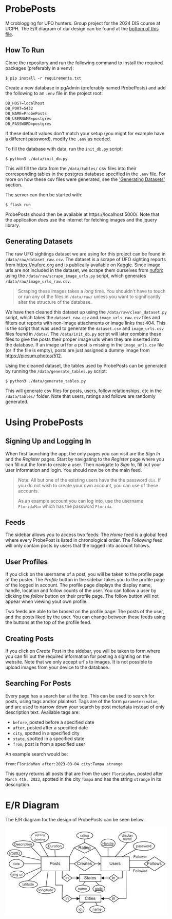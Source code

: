 # ProbePosts
Microblogging for UFO hunters. Group project for the 2024 DIS course at UCPH. The E/R diagram of our design can be found at the [bottom of this file](#er-diagram). 

## How To Run
Clone the repository and run the following command to install the required packages (preferably in a venv):
```
$ pip install -r requirements.txt
```
Create a new database in pgAdmin (preferably named ProbePosts) and add the following to an `.env` file in the project root:
```
DB_HOST=localhost
DB_PORT=5432
DB_NAME=ProbePosts
DB_USERNAME=postgres
DB_PASSWORD=postgres
```
If these default values don't match your setup (you might for example have a different password), modify the `.env` as needed.

To fill the database with data, run the `init_db.py` script:
```
$ python3 ./data/init_db.py
```
This will fill the data from the `/data/tables/` csv files into their corresponding tables in the postgres database specified in the `.env` file. For more on how these csv files were generated, see the ['Generating Datasets'](#generating-datasets) section.

The server can then be started with:
```
$ flask run
```
ProbePosts should then be available at https://localhost:5000/. Note that the application *does* use the internet for fetching images and the jquery library.

## Generating Datasets
The raw UFO sightings dataset we are using for this project can be found in `/data/raw/dataset_raw.csv`. The dataset is a scrape of UFO sighting reports from https://nuforc.org and is publically available on [Kaggle](https://www.kaggle.com/datasets/joebeachcapital/ufo-sightings/data). Since image urls are not included in the dataset, we scrape them ourselves from [nuforc](https://nuforc.org) using the `/data/raw/scrape_image_urls.py` script, which generates `/data/raw/image_urls_raw.csv`.

> Scraping these images takes a *long* time. You shouldn't have to touch or run any of the files in `/data/raw/` unless you want to significantly alter the structure of the database.

We have then cleaned this dataset up using the `/data/raw/clean_dataset.py` script, which takes the `dataset_raw.csv` and `image_urls_raw.csv` files and filters out reports with non-image attachments or image links that 404. This is the script that was used to generate the `dataset.csv` and `image_urls.csv` files found in `/data/`. The `/data/init_db.py` script will later combine these files to give the posts their proper image urls when they are inserted into the database. If an image url for a post is missing in the `image_urls.csv` file (or if the file is empty), posts are just assigned a dummy image from https://picsum.photos/512.

Using the cleaned dataset, the tables used by ProbePosts can be generated by running the `/data/generate_tables.py` script:
```
$ python3 ./data/generate_tables.py
```
This will generate csv files for posts, users, follow relationships, etc in the `/data/tables/` folder. Note that users, ratings and follows are randomly generated.

# Using ProbePosts
## Signing Up and Logging In
When first launching the app, the only pages you can visit are the *Sign In* and the *Register* pages. Start by navigating to the *Register* page where you can fill out the form to create a user. Then navigate to *Sign In*, fill out your user information and login. You should now be on the main feed.

> Note: All but one of the existing users have the the password `dis`. If you do not wish to create your own account, you can use of these accounts.
> 
> As an example account you can log into, use the username `FloridaMan` which has the password `Florida`.

## Feeds
The sidebar allows you to access two feeds: The *Home* feed is a global feed where every ProbePost is listed in chronological order. The *Following* feed will only contain posts by users that the logged into account follows.

## User Profiles
If you click on the username of a post, you will be taken to the profile page of the poster. The *Profile* button in the sidebar takes you to the profile page of the logged in account. The profile page displays the display name, handle, location and follow counts of the user. You can follow a user by clicking the *follow* button on their profile page. The follow button will not appear when viewing yout own profile.

Two feeds are able to be brosed on the profile page: The posts of the user, and the posts liked by the user. You can change between these feeds using the buttons at the top of the profile feed.

## Creating Posts
If you click on *Create Post* in the sidebar, you will be taken to form where you can fill out the required information for posting a sighting on the website. Note that we only accept url's to images. It is not possible to upload images from your device to the database.

## Searching For Posts
Every page has a search bar at the top. This can be used to search for posts, using tags and/or plaintext. Tags are of the form `parameter:value`, and are used to narrow down your search by post metadata instead of only description text. Available tags are:
* `before`, posted before a specified date
* `after`, posted after a specified date
* `city`, spotted in a specified city
* `state`, spotted in a specified state
* `from`, post is from a specified user

An example search would be:
```
from:FloridaMan after:2023-03-04 city:Tampa strange
```
This query returns all posts that are from the user `FloridaMan`, posted after `March 4th, 2023`, spotted in the city `Tampa` and has the string `strange` in its description.

# E/R Diagram
The E/R diagram for the design of ProbePosts can be seen below.

![ER-Diagram](ER.png)
